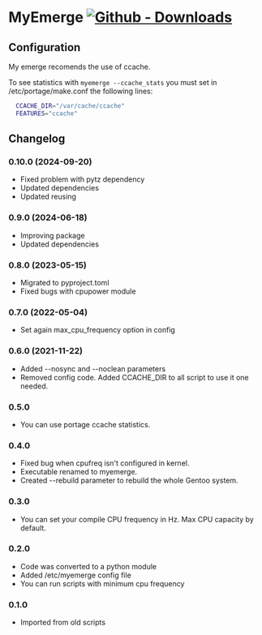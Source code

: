 # MyEmerge [![Github - Downloads](https://shields.io/github/downloads/turulomio/myemerge/total?label=Github%20downloads )](https://github.com/turulomio/myemerge/)

## Configuration

My emerge recomends the use of ccache.

To see statistics with `myemerge --ccache_stats` you must set in /etc/portage/make.conf the following lines:
```bash
  CCACHE_DIR="/var/cache/ccache"
  FEATURES="ccache"
```

## Changelog

### 0.10.0 (2024-09-20)
- Fixed problem with pytz dependency
- Updated dependencies
- Updated reusing

### 0.9.0 (2024-06-18)
- Improving package
- Updated dependencies

### 0.8.0 (2023-05-15)
- Migrated to pyproject.toml
- Fixed bugs with cpupower module

### 0.7.0 (2022-05-04)
- Set again max_cpu_frequency option in config

### 0.6.0 (2021-11-22)
- Added --nosync and --noclean parameters
- Removed config code. Added CCACHE_DIR to all script to use it one needed.

### 0.5.0
- You can use portage ccache statistics.

### 0.4.0
- Fixed bug when cpufreq isn't configured in kernel.
- Executable renamed to myemerge.
- Created --rebuild parameter to rebuild the whole Gentoo system.

### 0.3.0
- You can set your compile CPU frequency in Hz. Max CPU capacity by default.

### 0.2.0
- Code was converted to a python module
- Added /etc/myemerge config file
- You can run scripts with minimum cpu frequency

### 0.1.0
- Imported from old scripts
